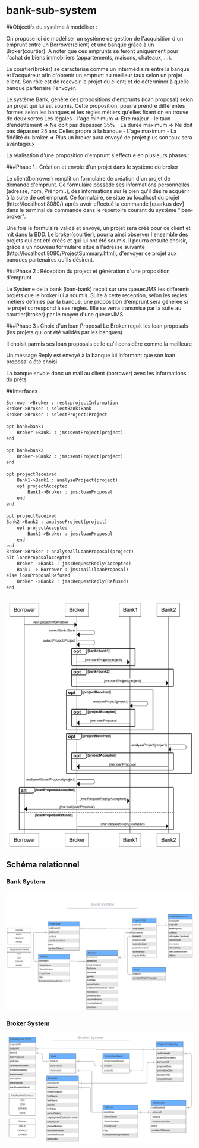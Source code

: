 # bank-sub-system

##Objectifs du système à modéliser :

On propose ici de modéliser un système de gestion de l'acquisition d'un emprunt entre un Borrower(client) et une banque
grâce à un Broker(courtier).
A noter que ces emprunts se feront uniquement pour l'achat de biens immobiliers (appartements, maisons, chateaux, ...).

Le courtier(broker) se caractérise comme un intermédiaire entre la banque et l'acquéreur afin d'obtenir un emprunt au meilleur
taux selon un projet client.
Son rôle est de recevoir le projet du client; et de déterminer à quelle banque partenaire l'envoyer.


Le système Bank, génère des propositions d'emprunts (loan proposal) selon un projet qui lui est soumis.
Cette proposition, pourra prendre différentes formes selon les banques et les règles métiers qu'elles fixent on en trouve
de deux sortes
Les légales
    - l'age minimum => Etre majeur
    - le taux d'endettement => Ne doit pas dépasser 35%
    - La durée maximum => Ne doit pas dépasser 25 ans
Celles propre à la banque
    - L'age maximum
    - La fidélité du broker => Plus un broker aura envoyé de projet plus son taux sera avantageux


La réalisation d'une proposition d'emprunt s'effectue en plusieurs phases :

###Phase 1 : Création et envoie d'un projet dans le système du broker

Le client(borrower) remplit un formulaire de création d'un projet de demande d'emprunt. Ce formulaire possède
ses informations personnelles (adresse, nom, Prénom..), des informations sur le bien qu'il désire acquérir à la suite
de cet emprunt. Ce formulaire, se situe au localhost du projet (http://localhost:8080/) après avoir effectué
la commande [quarkus dev] dans le terminal de commande dans le répertoire courant du système "loan-broker".

Une fois le formulaire validé et envoyé, un projet sera créé pour ce client et mit dans la BDD.
Le broker(courtier), pourra ainsi observer l'ensemble des projets qui ont été créés et qui lui ont été soumis.
Il pourra ensuite choisir, grâce à un nouveau formulaire situé à l'adresse suivante (http://localhost:8080/ProjectSummary.html),
d'envoyer ce projet aux banques partenaires qu'ils désirent.


###Phase 2 : Réception du project et génération d'une proposition d'emprunt

Le Système de la bank (loan-bank) reçoit sur une queue:JMS les différents projets que le broker lui a soumis.
Suite à cette reception, selon les règles métiers définies par la banque, une proposition
d'emprunt sera générée si le projet correspond à ses règles.
Elle se verra transmise par la suite au courtier(broker) par le moyen d'une queue:JMS.


###Phase 3 : Choix d'un loan Proposal
Le Broker reçoit les loan proposals (les projets qui ont été validés par les banques)

Il choisit parmis ses loan proposals celle qu'il considère comme la meilleure

Un message Reply est envoyé à la banque lui informant que son loan proposal a été choisi

La banque envoie donc un mail au client (borrower) avec les informations du prêts

##Interfaces
```
Borrower->Broker : rest:projectInformation
Broker->Broker : selectBank:Bank  
Broker->Broker : selectProject:Project

opt bank=bank1 
    Broker->Bank1 : jms:sentProject(project)
end

opt bank=bank2
    Broker->Bank2 : jms:sentProject(project)
end

opt projectReceived
    Bank1->Bank1 : analyseProject(project)
    opt projectAccepted
        Bank1->Broker : jms:loanProposal
    end
end

opt projectReceived
Bank2->Bank2 : analyseProject(project)
    opt projectAccepted
        Bank2->Broker : jms:loanProposal
    end
end
Broker->Broker : analyseAllLoanProposal(project)
alt loanProposalAccepted
    Broker ->Bank1 : jms:RequestReply(Accepted)
    Bank1 -> Borrower : jms:mail(loanProposal)
else loanProposalRefused
    Broker ->Bank2 : jms:RequestReply(Refused)
end


```
![](seq_diagram.png)
## Schéma relationnel
### Bank System
![](class_bank_system.png)
### Broker System
![](class_broker_system.png)
